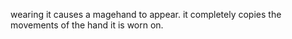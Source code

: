 wearing it causes a magehand to appear. it completely copies the movements of the hand it is worn on.